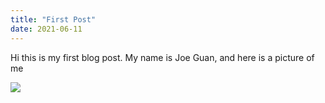 ```yaml
---
title: "First Post"
date: 2021-06-11
---
```


Hi this is my first blog post. My name is Joe Guan, and here is a picture of me

<img src="https://cdn.discordapp.com/attachments/765044046568620092/854142955421040660/image0.jpg">
